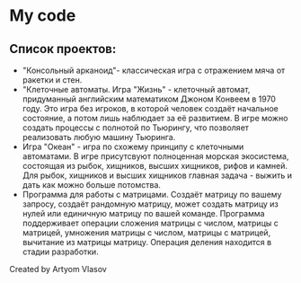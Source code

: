 My code
========

## Список проектов:

* "Консольный арканоид"- классическая игра с отражением мяча от ракетки и стен.
* "Клеточные автоматы. Игра "Жизнь" -  клеточный автомат, придуманный английским математиком Джоном Конвеем в 1970 году. Это игра без игроков, в которой человек создаёт начальное состояние, а потом лишь наблюдает за её развитием. В игре можно создать процессы с полнотой по Тьюрингу, что позволяет реализовать любую машину Тьюринга.
* Игра "Океан" - игра по схожему принципу с клеточными автоматами. В игре присутсвуют полноценная морская экосистема, состоящая из рыбок, хищников, высших хищников, рифов и камней. Для рыбок, хищников и высших хищников главная задача - выжить и дать как можно больше потомства.
* Программа для работы с матрицами. Создаёт матрицу по вашему запросу, создаёт  рандомную матрицу, может создать матрицу из нулей или единичную матрицу по вашей команде. Программа поддерживает операции сложения матрицы с числом, матрицы с матрицей, умножения матрицы с числом, матрицы с матрицей, вычитание из матрицы матрицу. Операция деления находится в стадии разработки.

Created by Artyom Vlasov